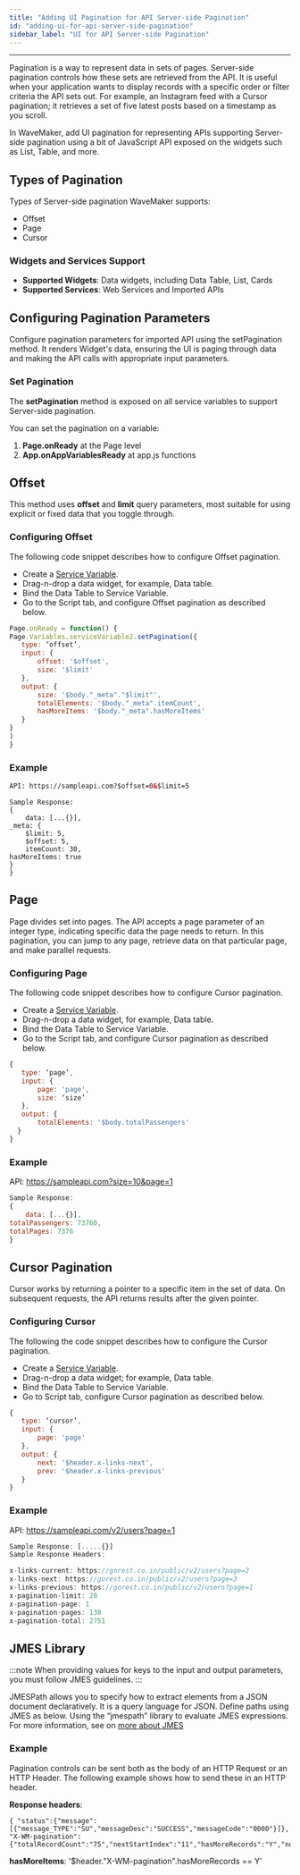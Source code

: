 ```yaml
---
title: "Adding UI Pagination for API Server-side Pagination"
id: "adding-ui-for-api-server-side-pagination"
sidebar_label: "UI for API Server-side Pagination"
---
```

---

Pagination is a way to represent data in sets of pages. Server-side pagination controls how these sets are retrieved from the API. It is useful when your application wants to display records with a specific order or filter criteria the API sets out. For example, an Instagram feed with a Cursor pagination; it retrieves a set of five latest posts based on a timestamp as you scroll.

In WaveMaker, add UI pagination for representing APIs supporting Server-side pagination using a bit of JavaScript API exposed on the widgets such as List, Table, and more.

## Types of Pagination

Types of Server-side pagination WaveMaker supports:

- Offset
- Page 
- Cursor

### Widgets and Services Support

- **Supported Widgets**: Data widgets, including Data Table, List, Cards
- **Supported Services**: Web Services and Imported APIs  

## Configuring Pagination Parameters

Configure pagination parameters for imported API using the setPagination method. It renders Widget's data, ensuring the UI is paging through data and making the API calls with appropriate input parameters.

### Set Pagination

The **setPagination** method is exposed on all service variables to support Server-side pagination. 

You can set the pagination on a variable:

1. **Page.onReady** at the Page level
2. **App.onAppVariablesReady** at app.js functions


## Offset

This method uses **offset** and **limit** query parameters, most suitable for using explicit or fixed data that you toggle through. 

### Configuring Offset

The following code snippet describes how to configure Offset pagination.

- Create a [Service Variable](/learn/app-development/variables/web-service#how-to-create-a-service-variable).
- Drag-n-drop a data widget, for example, Data table.
- Bind the Data Table to Service Variable.
- Go to the Script tab, and configure Offset pagination as described below. 

```js
Page.onReady = function() {
Page.Variables.serviceVariable2.setPagination({	
   type: ‘offset’,
   input: {
       offset: '$offset',
       size: '$limit'
   },
   output: {
       size: '$body."_meta"."$limit"',
       totalElements: '$body."_meta".itemCount',
       hasMoreItems: '$body."_meta".hasMoreItems'
   }
}
) 
}
```

### Example

```html
API: https://sampleapi.com?$offset=0&$limit=5
```

```
Sample Response:
{
	data: [...{}],
_meta: {
	$limit: 5,
	$offset: 5,
	itemCount: 30,
hasMoreItems: true 
}
}
```

## Page

Page divides set into pages. The API accepts a page parameter of an integer type, indicating specific data the page needs to return. In this pagination, you can jump to any page, retrieve data on that particular page, and make parallel requests.

### Configuring Page

The following code snippet describes how to configure Cursor pagination.

- Create a [Service Variable](/learn/app-development/variables/web-service#how-to-create-a-service-variable).
- Drag-n-drop a data widget, for example, Data table.
- Bind the Data Table to Service Variable.
- Go to the Script tab, and configure Cursor pagination as described below. 

```js
{
   type: ‘page’,
   input: {
       page: 'page',
       size: ‘size’
   },
   output: {
       totalElements: '$body.totalPassengers'           
  }
}
```

### Example

API: https://sampleapi.com?size=10&page=1

```js
Sample Response:
{
	data: [...{}],
totalPassengers: 73760,
totalPages: 7376
}
```

## Cursor Pagination

Cursor works by returning a pointer to a specific item in the set of data. On subsequent requests, the API returns results after the given pointer.

### Configuring Cursor

The following the code snippet describes how to configure the Cursor pagination.

- Create a [Service Variable](/learn/app-development/variables/web-service#how-to-create-a-service-variable).
- Drag-n-drop a data widget; for example, Data table.
- Bind the Data Table to Service Variable.
- Go to Script tab, configure Cursor pagination as described below. 

```js
{
   type: ‘cursor’,
   input: {
       page: 'page'
   },
   output: {
       next: '$header.x-links-next',
       prev: '$header.x-links-previous'
   }
}
```

### Example

API: https://sampleapi.com/v2/users?page=1

```js
Sample Response: [.....{}]
Sample Response Headers:

x-links-current: https://gorest.co.in/public/v2/users?page=2
x-links-next: https://gorest.co.in/public/v2/users?page=3
x-links-previous: https://gorest.co.in/public/v2/users?page=1
x-pagination-limit: 20
x-pagination-page: 1
x-pagination-pages: 138
x-pagination-total: 2751
```

## JMES Library

:::note
When providing values for keys to the input and output parameters, you must follow JMES guidelines.
:::

JMESPath allows you to specify how to extract elements from a JSON document declaratively. It is a query language for JSON. Define paths using JMES as below. Using the “jmespath” library to evaluate JMES expressions. For more information, see on [more about JMES](https://jmespath.org/)

### Example

Pagination controls can be sent both as the body of an HTTP Request or an HTTP Header. The following example shows how to send these in an HTTP header.

**Response headers**:

```
{ "status":{"message":[{"message_TYPE":"SU","messageDesc":"SUCCESS","messageCode":"0000"}]},
"X-WM-pagination":{"totalRecordCount":"75","nextStartIndex":"11","hasMoreRecords":"Y","numRecReturned":"2"}}
```

**hasMoreItems**: '$header."X-WM-pagination".hasMoreRecords == Y'
